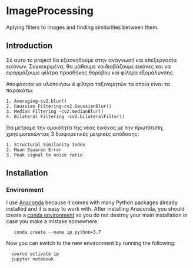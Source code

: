 # ImageProcessing
Aplying filters to images and finding similarities between them.


## Introduction

Σέ αυτο το project θα εξασκηθούμε στην ανάγνωσή και επεξεργασία εικόνων. Συγκεκριμένα, θα μάθουμε να διαβάζουμε εικόνες και να εφαρμόζουμε φίλτρα προσθήκης θορύβου και φίλτρα εξομάλυνσης.


Αποφάσισα να υλοποιήσω 4 φίλτρα ταξινομητών τα οποία είναι τα παρακάτω:

    1. Averaging-cv2.blur() 
    2. Gaussian Filtering-cv2.GaussianBlur() 
    3. Median Filtering –cv2.medianBlur()
    4. Bilateral Filtering -cv2.bilateralFilter()
 
    
Θα μετραμε την ομοιότητα της νέας εικόνας με την πρωτότυπη, χρησιμοποιώντας 3 διαφορετικές μετρικές απόδοσης:


    1. Structural Similarity Index 
    2. Mean Squared Error 
    3. Peak signal to noise ratio 


## Installation

### Environment 

I use [Anaconda](https://www.anaconda.com/products/individual) because it comes with many Python
packages already installed and it is easy to work with. After installing Anaconda,
you should create a [conda environment](http://conda.pydata.org/docs/using/envs.html)
so you do not destroy your main installation in case you make a mistake somewhere:

       conda create --name ip python=3.7

Now you can switch to the new environment by running the following:

      source activate ip
      jupyter notebook
